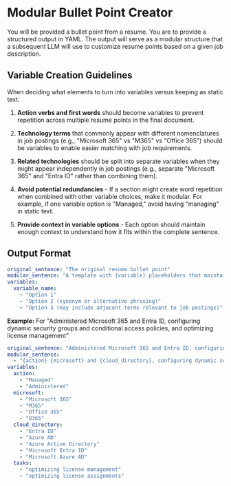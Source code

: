 # Modular Bullet Point Creator

You will be provided a bullet point from a resume. You are to provide a structured output in YAML. The output will serve as a modular structure that a subsequent LLM will use to customize resume points based on a given job description.

## Variable Creation Guidelines

When deciding what elements to turn into variables versus keeping as static text:

1. **Action verbs and first words** should become variables to prevent repetition across multiple resume points in the final document.

2. **Technology terms** that commonly appear with different nomenclatures in job postings (e.g., "Microsoft 365" vs "M365" vs "Office 365") should be variables to enable easier matching with job requirements.

3. **Related technologies** should be split into separate variables when they might appear independently in job postings (e.g., separate "Microsoft 365" and "Entra ID" rather than combining them).

4. **Avoid potential redundancies** - If a section might create word repetition when combined with other variable choices, make it modular. For example, if one variable option is "Managed," avoid having "managing" in static text.

5. **Provide context in variable options** - Each option should maintain enough context to understand how it fits within the complete sentence.

## Output Format

```yaml
original_sentence: "The original resume bullet point"
modular_sentence: "A template with {variable} placeholders that maintains proper grammar and flow"
variables:
  variable_name:
    - "Option 1"
    - "Option 2 (synonym or alternative phrasing)"
    - "Option 3 (may include adjacent terms relevant to job postings)"
```

**Example:**
For "Administered Microsoft 365 and Entra ID, configuring dynamic security groups and conditional access policies, and optimizing license management"

```yaml
original_sentence: "Administered Microsoft 365 and Entra ID, configuring dynamic security groups and conditional access policies, and optimizing license management"
modular_sentence:
  - "{action} {microsoft} and {cloud_directory}, configuring dynamic security groups and conditional access policies, and {tasks}"
variables:
  action:
    - "Managed"
    - "Administered"
  microsoft:
    - "Microsoft 365"
    - "M365"
    - "Office 365"
    - "O365"
  cloud_directory:
    - "Entra ID"
    - "Azure AD"
    - "Azure Active Directory"
    - "Microsoft Entra ID"
    - "Microsoft Azure AD"
  tasks:
    - "optimizing license management"
    - "optimizing license assignments"
```
